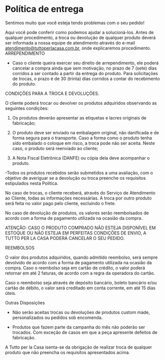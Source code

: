 # Política de entrega

Sentimos muito que você esteja tendo problemas com o seu pedido!

Aqui você pode conferir como podemos ajudar a solucioná-los.
Antes de qualquer procedimento, a troca ou devolução de qualquer produto deverá ser informada a nossa equipe de atendimento através do e-mail atendimento@tuttoperlacasa.com.br, onde explicaremos procedimento.
ARREPENDIMENTO

- Caso o cliente queira exercer seu direito de arrependimento, ele poderá cancelar a compra ainda que sem motivação, no prazo de 7 (sete) dias corridos a ser contado a partir da entrega do produto. Para solicitações de trocas, o prazo é de 30 (trinta) dias corridos a contar do recebimento do produto.

CONDIÇÕES PARA A TROCA E DEVOLUÇÕES.

O cliente poderá trocar ou devolver os produtos adquiridos observando as seguintes condições:

1. Os produtos deverão apresentar as etiquetas e lacres originais de fabricação;

2. O produto deve ser enviado na embalagem original, não danificada e de forma segura para o transporte. Caso a forma como o produto tenha sido embalado o coloque em risco, a troca pode não ser aceita. Neste caso, o produto será reenviado ao cliente;

3. A Nota Fiscal Eletrônica (DANFE) ou cópia dela deve acompanhar o produto.

-Todos os produtos recebidos serão submetidos a uma avaliação, com o objetivo de averiguar se a devolução ou troca preenche os requisitos estipulados nesta Política.

No caso de trocas, o cliente receberá, através do Serviço de Atendimento ao Cliente, todas as informações necessárias. A troca por outro produto será feita no valor pago pelo cliente, excluindo o frete.

No caso de devolução de produtos, os valores serão reembolsados de acordo com a forma de pagamento utilizada na ocasião da compra.

ATENÇÃO: CASO O PRODUTO COMPRADO NÃO ESTEJA DISPONÍVEL EM ESTOQUE OU NÃO ESTEJA EM PERFEITAS CONDIÇÕES DE ENVIO, A TUTTO PER LA CASA PODERÁ CANCELAR O SEU PEDIDO.

REEMBOLSOS

O valor dos produtos adquiridos, quando admitido reembolso, será sempre devolvido de acordo com a forma de pagamento utilizada na ocasião da compra. Caso o reembolso seja em cartão de crédito, o valor poderá retornar em até 2 faturas, de acordo com a regra da operadora do cartão.

Caso o reembolso seja através de depósito bancário, boleto bancário e/ou cartão de débito, o valor será creditado em conta corrente, em até 15 dias úteis.

Outras Disposições

- Não serão aceitas trocas ou devoluções de produtos custom made, personalizados ou pedidos sob encomenda.

- Produtos que fazem parte da campanha do mês não poderão ser trocados. Com exceção de casos em que a peça apresente defeitos de fabricação.

A Tutto per la Casa isenta-se da obrigação de realizar troca de qualquer produto que não preencha os requisitos apresentados acima.